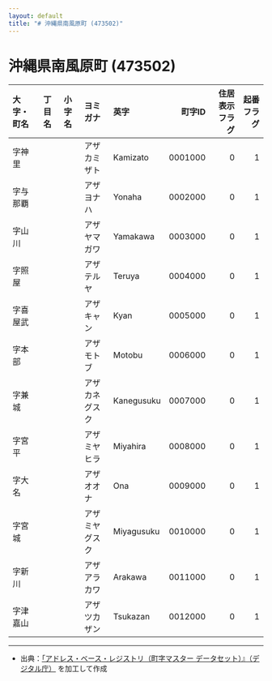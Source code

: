 ```yaml
---
layout: default
title: "# 沖縄県南風原町 (473502)"
---
```


# 沖縄県南風原町 (473502)

| 大字・町名 | 丁目名 | 小字名 | ヨミガナ | 英字 | 町字ID | 住居表示フラグ | 起番フラグ |
|:--------|:------|:------|:-----------------|:---------------------|--------:|----------:|--------:|
| 字神里 |  |  | アザカミザト | Kamizato | 0001000 | 0 | 1 |
| 字与那覇 |  |  | アザヨナハ | Yonaha | 0002000 | 0 | 1 |
| 字山川 |  |  | アザヤマガワ | Yamakawa | 0003000 | 0 | 1 |
| 字照屋 |  |  | アザテルヤ | Teruya | 0004000 | 0 | 1 |
| 字喜屋武 |  |  | アザキャン | Kyan | 0005000 | 0 | 1 |
| 字本部 |  |  | アザモトブ | Motobu | 0006000 | 0 | 1 |
| 字兼城 |  |  | アザカネグスク | Kanegusuku | 0007000 | 0 | 1 |
| 字宮平 |  |  | アザミヤヒラ | Miyahira | 0008000 | 0 | 1 |
| 字大名 |  |  | アザオオナ | Ona | 0009000 | 0 | 1 |
| 字宮城 |  |  | アザミヤグスク | Miyagusuku | 0010000 | 0 | 1 |
| 字新川 |  |  | アザアラカワ | Arakawa | 0011000 | 0 | 1 |
| 字津嘉山 |  |  | アザツカザン | Tsukazan | 0012000 | 0 | 1 |

---

- 出典：[「アドレス・ベース・レジストリ（町字マスター データセット）』（デジタル庁）](https://www.digital.go.jp/policies/base_registry_address/) を加工して作成